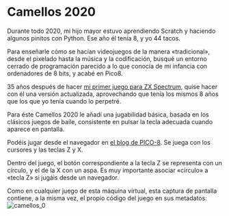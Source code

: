 # Camellos 2020

Durante todo 2020, mi hijo mayor estuvo aprendiendo Scratch y haciendo algunos pinitos con Python. Ese año él tenía 8, y yo 44 tacos.

Para enseñarle cómo se hacían videojuegos de la manera «tradicional», desde el pixelado hasta la música y la codificación, busqué un entorno cerrado de programación parecido a lo que conocía de mi infancia con ordenadores de 8 bits, y acabé en Pico8.

35 años después de hacer [mi primer juego para ZX Spectrum](https://github.com/Ganso/camellos), quise hacer con él una versión actualizada, aprovechando que tenía los mismos 8 años que los que yo tenía cuando lo perpetré.

Para éste Camellos 2020 le añadí una jugabilidad básica, basada en los clásicos juegos de baile, consistente en pulsar la tecla adecuada cuando aparece en pantalla.

Podéis jugar desde el navegador en [el blog de PICO-8](https://www.lexaloffle.com/bbs/?pid=camellos). Se juega con los cursores y las teclas Z y X.

Dentro del juego, el botón correspondiente a la tecla Z se representa con un círculo, y el de la X con un aspa. Es muy importante asociar «círculo» a «tecla Z» si jugáis desde un navegador.

Como en cualquier juego de esta máquina virtual, esta captura de pantalla contiene, a la misma vez, el propio código del juego en sus metadatos:
![camellos_0](https://github.com/Ganso/camellos-2020/assets/1718890/5efc5a60-41cc-4a99-a8a5-fdcad6379146)
